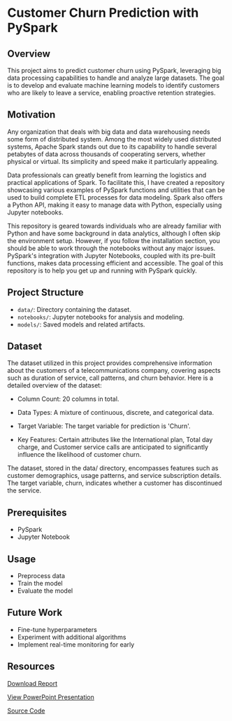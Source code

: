 # Customer Churn Prediction with PySpark

## Overview
This project aims to predict customer churn using PySpark, leveraging big data processing capabilities to handle and analyze large datasets. The goal is to develop and evaluate machine learning models to identify customers who are likely to leave a service, enabling proactive retention strategies.

## Motivation
Any organization that deals with big data and data warehousing needs some form of distributed system. Among the most widely used distributed systems, Apache Spark stands out due to its capability to handle several petabytes of data across thousands of cooperating servers, whether physical or virtual. Its simplicity and speed make it particularly appealing.

Data professionals can greatly benefit from learning the logistics and practical applications of Spark. To facilitate this, I have created a repository showcasing various examples of PySpark functions and utilities that can be used to build complete ETL processes for data modeling. Spark also offers a Python API, making it easy to manage data with Python, especially using Jupyter notebooks.

This repository is geared towards individuals who are already familiar with Python and have some background in data analytics, although I often skip the environment setup. However, if you follow the installation section, you should be able to work through the notebooks without any major issues. PySpark's integration with Jupyter Notebooks, coupled with its pre-built functions, makes data processing efficient and accessible. The goal of this repository is to help you get up and running with PySpark quickly.

## Project Structure
- `data/`: Directory containing the dataset.
- `notebooks/`: Jupyter notebooks for analysis and modeling.
- `models/`: Saved models and related artifacts.
  
## Dataset
The dataset utilized in this project provides comprehensive information about the customers of a telecommunications company, covering aspects such as duration of service, call patterns, and churn behavior. Here is a detailed overview of the dataset:

* Column Count: 20 columns in total.
 
* Data Types: A mixture of continuous, discrete, and categorical data.

* Target Variable: The target variable for prediction is 'Churn'.

* Key Features: Certain attributes like the International plan, Total day charge, and Customer service calls are anticipated to significantly influence the likelihood of customer churn.

The dataset, stored in the data/ directory, encompasses features such as customer demographics, usage patterns, and service subscription details. The target variable, churn, indicates whether a customer has discontinued the service.

## Prerequisites
* PySpark
* Jupyter Notebook

## Usage 
- Preprocess data
- Train the model
- Evaluate the model 
## Future Work
+ Fine-tune hyperparameters
+ Experiment with additional algorithms
+ Implement real-time monitoring for early

## Resources
[Download Report](report/report.pdf)

[View PowerPoint Presentation](./presentation.pptx) 

[Source Code](./src/code.py)
